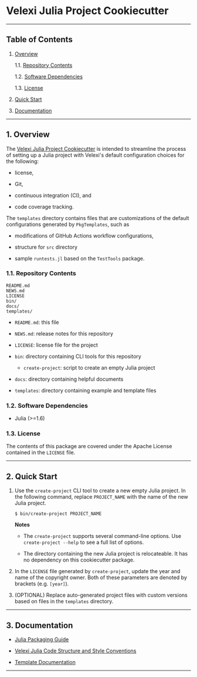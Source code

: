 Velexi Julia Project Cookiecutter
=================================

--------------------------------------------------------------------------------------------

Table of Contents
-----------------

1. [Overview][#1]

    1.1. [Repository Contents][#1.1]

    1.2. [Software Dependencies][#1.2]

    1.3. [License][#1.3]

2. [Quick Start][#2]

3. [Documentation][#3]

--------------------------------------------------------------------------------------------

## 1. Overview

The [Velexi Julia Project Cookiecutter][github-vlxi-cookiecutter-julia] is intended to
streamline the process of setting up a Julia project with Velexi's default configuration
choices for the following:

* license,

* Git,

* continuous integration (CI), and

* code coverage tracking.

The `templates` directory contains files that are customizations of the default
configurations generated by `PkgTemplates`, such as

* modifications of GitHub Actions workflow configurations,

* structure for `src` directory

* sample `runtests.jl` based on the `TestTools` package.

### 1.1. Repository Contents

    README.md
    NEWS.md
    LICENSE
    bin/
    docs/
    templates/

* `README.md`: this file

* `NEWS.md`: release notes for this repository

* `LICENSE`: license file for the project

* `bin`: directory containing CLI tools for this repository

  * `create-project`: script to create an empty Julia project

* `docs`: directory containing helpful documents

* `templates`: directory containing example and template files

### 1.2. Software Dependencies

* Julia (>=1.6)

### 1.3. License

The contents of this package are covered under the Apache License contained in the `LICENSE`
file. 

--------------------------------------------------------------------------------------------

## 2. Quick Start

1. Use the `create-project` CLI tool to create a new empty Julia project. In the following
   command, replace `PROJECT_NAME` with the name of the new Julia project.

   ```shell
   $ bin/create-project PROJECT_NAME
   ```

   __Notes__

   * The `create-project` supports several command-line options. Use `create-project --help`
     to see a full list of options.

   * The directory containing the new Julia project is relocateable. It has no dependency
     on this cookiecutter package.

2. In the `LICENSE` file generated by `create-project`, update the year and name of the
   copyright owner. Both of these parameters are denoted by brackets (e.g. `[year]`).

3. (OPTIONAL) Replace auto-generated project files with custom versions based on files in
   the `templates` directory.

--------------------------------------------------------------------------------------------

## 3. Documentation

* [Julia Packaging Guide](docs/Julia-Packaging-Guide.md)

* [Velexi Julia Code Structure and Style Conventions](docs/Velexi-Julia-Code-Structure-and-Style-Conventions.md)

* [Template Documentation](templates/README.md)

--------------------------------------------------------------------------------------------

[------------------------------------INTERNAL LINKS------------------------------------]: #

[#1]: #1-overview
[#1.1]: #11-repository-contents
[#1.2]: #12-software-dependencies
[#1.3]: #13-license

[#2]: #2-quick-start

[#3]: #3-documentation

[------------------------------------- REFERENCES -------------------------------------]: #

[github-vlxi-cookiecutter-julia]: https://github.com/velexi-corporation/VLXI-Cookiecutter-Julia

